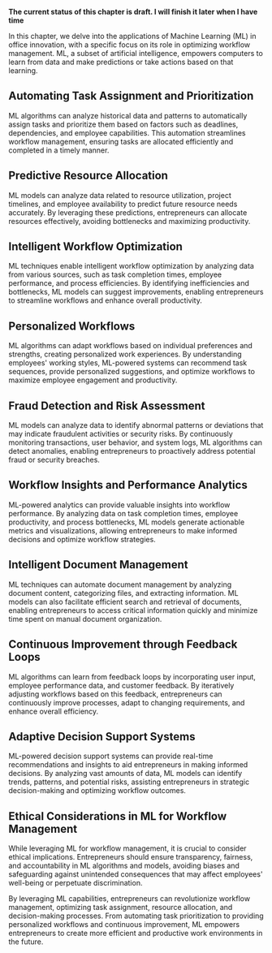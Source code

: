 **The current status of this chapter is draft. I will finish it later when I have time**

In this chapter, we delve into the applications of Machine Learning (ML) in office innovation, with a specific focus on its role in optimizing workflow management. ML, a subset of artificial intelligence, empowers computers to learn from data and make predictions or take actions based on that learning.

Automating Task Assignment and Prioritization
---------------------------------------------

ML algorithms can analyze historical data and patterns to automatically assign tasks and prioritize them based on factors such as deadlines, dependencies, and employee capabilities. This automation streamlines workflow management, ensuring tasks are allocated efficiently and completed in a timely manner.

Predictive Resource Allocation
------------------------------

ML models can analyze data related to resource utilization, project timelines, and employee availability to predict future resource needs accurately. By leveraging these predictions, entrepreneurs can allocate resources effectively, avoiding bottlenecks and maximizing productivity.

Intelligent Workflow Optimization
---------------------------------

ML techniques enable intelligent workflow optimization by analyzing data from various sources, such as task completion times, employee performance, and process efficiencies. By identifying inefficiencies and bottlenecks, ML models can suggest improvements, enabling entrepreneurs to streamline workflows and enhance overall productivity.

Personalized Workflows
----------------------

ML algorithms can adapt workflows based on individual preferences and strengths, creating personalized work experiences. By understanding employees' working styles, ML-powered systems can recommend task sequences, provide personalized suggestions, and optimize workflows to maximize employee engagement and productivity.

Fraud Detection and Risk Assessment
-----------------------------------

ML models can analyze data to identify abnormal patterns or deviations that may indicate fraudulent activities or security risks. By continuously monitoring transactions, user behavior, and system logs, ML algorithms can detect anomalies, enabling entrepreneurs to proactively address potential fraud or security breaches.

Workflow Insights and Performance Analytics
-------------------------------------------

ML-powered analytics can provide valuable insights into workflow performance. By analyzing data on task completion times, employee productivity, and process bottlenecks, ML models generate actionable metrics and visualizations, allowing entrepreneurs to make informed decisions and optimize workflow strategies.

Intelligent Document Management
-------------------------------

ML techniques can automate document management by analyzing document content, categorizing files, and extracting information. ML models can also facilitate efficient search and retrieval of documents, enabling entrepreneurs to access critical information quickly and minimize time spent on manual document organization.

Continuous Improvement through Feedback Loops
---------------------------------------------

ML algorithms can learn from feedback loops by incorporating user input, employee performance data, and customer feedback. By iteratively adjusting workflows based on this feedback, entrepreneurs can continuously improve processes, adapt to changing requirements, and enhance overall efficiency.

Adaptive Decision Support Systems
---------------------------------

ML-powered decision support systems can provide real-time recommendations and insights to aid entrepreneurs in making informed decisions. By analyzing vast amounts of data, ML models can identify trends, patterns, and potential risks, assisting entrepreneurs in strategic decision-making and optimizing workflow outcomes.

Ethical Considerations in ML for Workflow Management
----------------------------------------------------

While leveraging ML for workflow management, it is crucial to consider ethical implications. Entrepreneurs should ensure transparency, fairness, and accountability in ML algorithms and models, avoiding biases and safeguarding against unintended consequences that may affect employees' well-being or perpetuate discrimination.

By leveraging ML capabilities, entrepreneurs can revolutionize workflow management, optimizing task assignment, resource allocation, and decision-making processes. From automating task prioritization to providing personalized workflows and continuous improvement, ML empowers entrepreneurs to create more efficient and productive work environments in the future.
